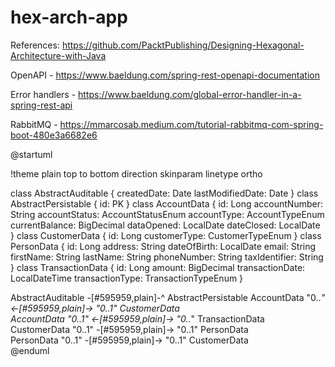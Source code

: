# hex-arch-app

References: https://github.com/PacktPublishing/Designing-Hexagonal-Architecture-with-Java


OpenAPI - https://www.baeldung.com/spring-rest-openapi-documentation

Error handlers - https://www.baeldung.com/global-error-handler-in-a-spring-rest-api

RabbitMQ - https://mmarcosab.medium.com/tutorial-rabbitmq-com-spring-boot-480e3a6682e6


@startuml

!theme plain
top to bottom direction
skinparam linetype ortho

class AbstractAuditable {
createdDate:  Date
lastModifiedDate:  Date
}
class AbstractPersistable {
id:  PK
}
class AccountData {
id:  Long
accountNumber:  String
accountStatus:  AccountStatusEnum
accountType:  AccountTypeEnum
currentBalance:  BigDecimal
dataOpened:  LocalDate
dateClosed:  LocalDate
}
class CustomerData {
id:  Long
customerType:  CustomerTypeEnum
}
class PersonData {
id:  Long
address:  String
dateOfBirth:  LocalDate
email:  String
firstName:  String
lastName:  String
phoneNumber:  String
taxIdentifier:  String
}
class TransactionData {
id:  Long
amount:  BigDecimal
transactionDate:  LocalDateTime
transactionType:  TransactionTypeEnum
}

AbstractAuditable    -[#595959,plain]-^  AbstractPersistable
AccountData         "0..*" <-[#595959,plain]-> "0..1" CustomerData        
AccountData         "0..1" <-[#595959,plain]-> "0..*" TransactionData     
CustomerData        "0..1" -[#595959,plain]-> "0..1" PersonData          
PersonData          "0..1" -[#595959,plain]-> "0..1" CustomerData        
@enduml
